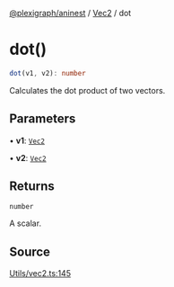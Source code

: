 [@plexigraph/aninest](../../index.md) / [Vec2](../index.md) / dot

# dot()

```ts
dot(v1, v2): number
```

Calculates the dot product of two vectors.

## Parameters

• **v1**: [`Vec2`](../type-aliases/Vec2.md)

• **v2**: [`Vec2`](../type-aliases/Vec2.md)

## Returns

`number`

A scalar.

## Source

[Utils/vec2.ts:145](https://github.com/plexigraph/aninest/blob/ed5e272/src/Utils/vec2.ts#L145)

